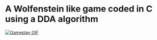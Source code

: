 # A Wolfenstein like game coded in C using a DDA algorithm

[![Gameplay GIF](https://giphy.com/gifs/42-cube3d-7fNzB11nqS2kFfGtF0.gif)](https://media.tenor.com/images/11eb18fd26dda50aa6c6ee7e3f2e943f/tenor.gif)
